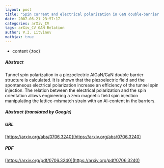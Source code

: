 ```yaml
---
layout: post
title: "Spin current and electrical polarization in GaN double-barrier structures"
date: 2007-06-21 23:57:17
categories: arXiv_CV
tags: arXiv_CV GAN Relation
author: V.I. Litvinov
mathjax: true
---
```


* content
{:toc}

##### Abstract
Tunnel spin polarization in a piezoelectric AlGaN/GaN double barrier structure is calculated. It is shown that the piezoelectric field and the spontaneous electrical polarization increase an efficiency of the tunnel spin injection. The relation between the electrical polarization and the spin orientation allows engineering a zero magnetic field spin injection manipulating the lattice-mismatch strain with an Al-content in the barriers.

##### Abstract (translated by Google)


##### URL
[https://arxiv.org/abs/0706.3240](https://arxiv.org/abs/0706.3240)

##### PDF
[https://arxiv.org/pdf/0706.3240](https://arxiv.org/pdf/0706.3240)

